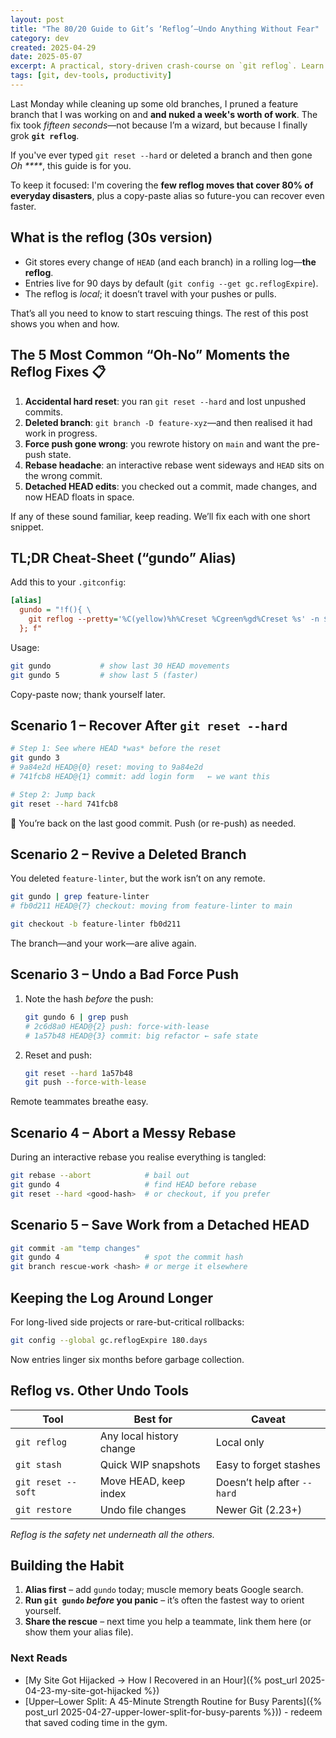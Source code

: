 ```yaml
---
layout: post
title: "The 80/20 Guide to Git’s ‘Reflog’—Undo Anything Without Fear"
category: dev
created: 2025-04-29
date: 2025-05-07
excerpt: A practical, story-driven crash-course on `git reflog`. Learn the handful of commands that rescue 80% of real-world mistakes in under a minute.
tags: [git, dev-tools, productivity]
---
```

Last Monday while cleaning up some old branches, I pruned a feature branch that I was working on and **and nuked a week's worth of work**.
The fix took *fifteen seconds*—not because I’m a wizard, but because I finally grok **`git reflog`**.

If you've ever typed `git reset --hard` or deleted a branch and then gone _Oh \*\*\*\*_, this guide is for you.

To keep it focused: I'm covering the **few reflog moves that cover 80% of everyday disasters**, plus a copy-paste alias so future-you can recover even faster.

## What **is** the reflog (30s version)

- Git stores every change of `HEAD` (and each branch) in a rolling log—**the reflog**.
- Entries live for 90 days by default (`git config --get gc.reflogExpire`).
- The reflog is *local*; it doesn’t travel with your pushes or pulls.

That’s all you need to know to start rescuing things. The rest of this post shows you when and how.

## The 5 Most Common “Oh-No” Moments the Reflog Fixes 📋

1. **Accidental hard reset**: you ran `git reset --hard` and lost unpushed commits.
2. **Deleted branch**: `git branch -D feature-xyz`—and then realised it had work in progress.
3. **Force push gone wrong**: you rewrote history on `main` and want the pre-push state.
4. **Rebase headache**: an interactive rebase went sideways and `HEAD` sits on the wrong commit.
5. **Detached HEAD edits**: you checked out a commit, made changes, and now HEAD floats in space.

If any of these sound familiar, keep reading. We’ll fix each with one short snippet.

## TL;DR Cheat-Sheet (“gundo” Alias)

Add this to your `.gitconfig`:

```ini
[alias]
  gundo = "!f(){ \
    git reflog --pretty='%C(yellow)%h%Creset %Cgreen%gd%Creset %s' -n $1; \
  }; f"
```

Usage:

```bash
git gundo           # show last 30 HEAD movements
git gundo 5         # show last 5 (faster)
```

Copy-paste now; thank yourself later.

## Scenario 1 – Recover After `git reset --hard`

```bash
# Step 1: See where HEAD *was* before the reset
git gundo 3
# 9a84e2d HEAD@{0} reset: moving to 9a84e2d
# 741fcb8 HEAD@{1} commit: add login form   ← we want this

# Step 2: Jump back
git reset --hard 741fcb8
```

🎉 You’re back on the last good commit. Push (or re-push) as needed.

## Scenario 2 – Revive a Deleted Branch

You deleted `feature-linter`, but the work isn’t on any remote.

```bash
git gundo | grep feature-linter
# fb0d211 HEAD@{7} checkout: moving from feature-linter to main

git checkout -b feature-linter fb0d211
```

The branch—and your work—are alive again.

## Scenario 3 – Undo a Bad Force Push

1. Note the hash *before* the push:

   ```bash
   git gundo 6 | grep push
   # 2c6d8a0 HEAD@{2} push: force-with-lease
   # 1a57b48 HEAD@{3} commit: big refactor ← safe state
   ```

2. Reset and push:

   ```bash
   git reset --hard 1a57b48
   git push --force-with-lease
   ```

Remote teammates breathe easy.

## Scenario 4 – Abort a Messy Rebase

During an interactive rebase you realise everything is tangled:

```bash
git rebase --abort            # bail out
git gundo 4                   # find HEAD before rebase
git reset --hard <good-hash>  # or checkout, if you prefer
```

## Scenario 5 – Save Work from a Detached HEAD

```bash
git commit -am "temp changes"
git gundo 4                   # spot the commit hash
git branch rescue-work <hash> # or merge it elsewhere
```

## Keeping the Log Around Longer

For long-lived side projects or rare-but-critical rollbacks:

```bash
git config --global gc.reflogExpire 180.days
```

Now entries linger six months before garbage collection.


## Reflog vs. Other Undo Tools

| Tool                | Best for | Caveat |
|---------------------|----------|--------|
| `git reflog`        | Any local history change | Local only |
| `git stash`         | Quick WIP snapshots | Easy to forget stashes |
| `git reset --soft`  | Move HEAD, keep index | Doesn’t help after `--hard` |
| `git restore`       | Undo file changes | Newer Git (2.23+) |

_Reflog is the safety net underneath all the others._

## Building the Habit

1. **Alias first** – add `gundo` today; muscle memory beats Google search.
2. **Run `git gundo` *before* you panic** – it’s often the fastest way to orient yourself.
3. **Share the rescue** – next time you help a teammate, link them here (or show them your alias file).

### Next Reads

* [My Site Got Hijacked → How I Recovered in an Hour]({% post_url 2025-04-23-my-site-got-hijacked %})
* [Upper–Lower Split: A 45-Minute Strength Routine for Busy Parents]({% post_url 2025-04-27-upper-lower-split-for-busy-parents %})) - redeem that saved coding time in the gym.
